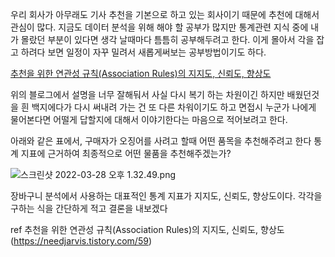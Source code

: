 우리 회사가 아무래도 기사 추천을 기본으로 하고 있는 회사이기 때문에 추천에 대해서 관심이 많다. 지금도 데이터 분석을 위해 해야 할 공부가 많지만 통계관련 지식 중에 내가 몰랐던 부분이 있다면 생각 날때마다 틈틈히 공부해두려고 한다. 이게 몰아서 각을 잡고 하려다 보면 일정이 자꾸 밀려서 새롭게써보는 공부방법이기도 하다.

[추천을 위한 연관성 규칙(Association Rules)의 지지도, 신뢰도, 향상도](https://needjarvis.tistory.com/59)

위의 블로그에서 설명을 너무 잘해둬서 사실 다시 복기 하는 차원이긴 하지만 배웠던것을 흰 백지에다가 다시 써내려 가는 건 또 다른 차워이기도 하고 면접시 누군가 나에게 물어본다면 어떨게 답할지에 대해서 이야기한다는 마음으로 적어보려고 한다.

아래와 같은 표에서, 구매자가 오징어를 사려고 할때 어떤 품목을 추천해주려고 한다 통계 지표에 근거하여 최종적으로 어떤 물품을 추천해주겠는가?

![스크린샷 2022-03-28 오후 1.32.49.png](https://s3-us-west-2.amazonaws.com/secure.notion-static.com/04210554-1b07-4fb0-a2cb-34a13ccf2ce0/스크린샷_2022-03-28_오후_1.32.49.png)

장바구니 분석에서 사용하는 대표적인 통계 지표가 지지도, 신뢰도, 향상도이다. 각각을 구하는 식을 간단하게 적고 결론을 내보겠다



ref
추천을 위한 연관성 규칙(Association Rules)의 지지도, 신뢰도, 향상도
(https://needjarvis.tistory.com/59)

